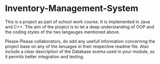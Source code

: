 # Inventory-Management-System

This is a project as part of school work course. 
It is implemented in Java and C++. 
The aim of the project is to let a deep understanding of OOP and the coding styles of the two langauges mentioned above.

Please Please collaborators, do add any usefull information concerning the project base on any of the lanuages in their respective readme file.
Also include a clear description of the Database scema used in your module, so it permits better integration and testing.
